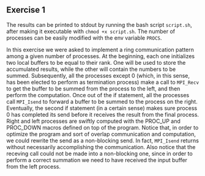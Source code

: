 ## Exercise 1

The results can be printed to stdout by running the bash script `script.sh`, after making it executable with `chmod +x script.sh`. The number of processes can be easily modified with the env variable `PROCS`.

In this exercise we were asked to implement a ring communication pattern among a given number of processes. At the beginning, each one initializes two local buffers to be equal to their rank. One will be used to store the accumulated results, while the other will contain the numbers to be summed. Subsequently, all the processes except 0 (which, in this sense, has been elected to perform as termination process) make a call to `MPI_Recv` to get the buffer to be summed from the process to the left, and then perform the computation. Once out of the if statement, all the processes call `MPI_Isend` to forward a buffer to be summed to the process on the right. Eventually, the second if statement (in a certain sense) makes sure process 0 has completed its send before it receives the result from the final process. Right and left processes are swiftly computed with the PROC_UP and PROC_DOWN macros defined on top of the program.
Notice that, in order to optimize the program and sort of overlap communication and computation, we could rewrite the send as a non-blocking send. In fact, `MPI_Isend` returns without necessarily accomplishing the communication. Also notice that the receving call could not be made into a non-blocking one, since in order to perform a correct summation we need to have received the input buffer from the left process.
